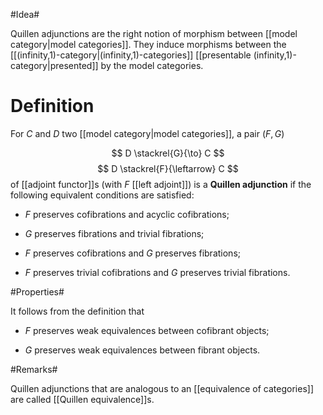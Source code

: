 #Idea#

Quillen adjunctions are the right notion of morphism between [[model category|model categories]]. They induce morphisms between the [[(infinity,1)-category|(infinity,1)-categories]] [[presentable (infinity,1)-category|presented]] by the model categories.


# Definition #

For $C$ and $D$ two [[model category|model categories]], a pair $(F,G)$

$$
  D \stackrel{G}{\to} C
$$
$$
  D \stackrel{F}{\leftarrow} C
$$
of [[adjoint functor]]s (with $F$ [[left adjoint]]) is a **Quillen adjunction** if the following equivalent conditions are satisfied:

* $F$ preserves cofibrations and acyclic cofibrations;

* $G$ preserves fibrations and trivial fibrations;

* $F$ preserves cofibrations and $G$ preserves fibrations;

* $F$ preserves trivial cofibrations and $G$ preserves trivial fibrations.

#Properties#

It follows from the definition that

* $F$ preserves weak equivalences between cofibrant objects;

* $G$ preserves weak equivalences between fibrant objects.


#Remarks#

Quillen adjunctions that are analogous to an [[equivalence of categories]] are called [[Quillen equivalence]]s.



